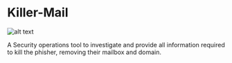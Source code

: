 # Killer-Mail

![alt text](https://i.paste.pics/2c4e0bfa28229f911bbbbb540e62a384.png)


A Security operations tool to investigate and provide all information required to kill the phisher, removing their mailbox and domain.
